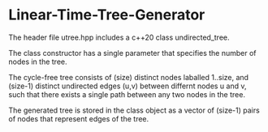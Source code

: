 # Linear-Time-Tree-Generator

The header file utree.hpp includes a c++20 class undirected_tree. 

The class constructor has a single parameter that specifies the number of nodes in the tree.

The cycle-free tree consists of (size) distinct nodes laballed 1..size, and (size-1) distinct undirected edges (u,v) between differnt nodes u and v, such that there exists a single path between any two nodes in the tree. 

The generated tree is stored in the class object as a vector of (size-1) pairs of nodes that represent edges of the tree. 

